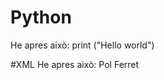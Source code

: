 # Python
He apres això:
print ("Hello world")

#XML
He apres això:
<alumne>
  <nom>Pol</nom>
  <cognom>Ferret</cognom>
</alumne>
